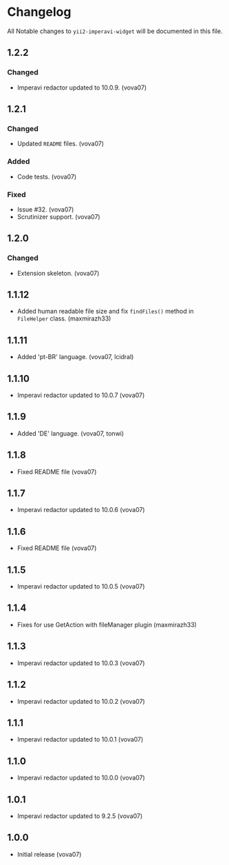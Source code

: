 # Changelog

All Notable changes to `yii2-imperavi-widget` will be documented in this file.

## 1.2.2

### Changed
- Imperavi redactor updated to 10.0.9. (vova07)

## 1.2.1

### Changed
- Updated `README` files. (vova07)

### Added
- Code tests. (vova07)

### Fixed
- Issue #32. (vova07)
- Scrutinizer support. (vova07) 

## 1.2.0

### Changed
- Extension skeleton. (vova07)

## 1.1.12
- Added human readable file size and fix `findFiles()` method in `FileHelper` class. (maxmirazh33)

## 1.1.11
- Added 'pt-BR' language. (vova07, lcidral)

## 1.1.10
- Imperavi redactor updated to 10.0.7 (vova07)

## 1.1.9
- Added 'DE' language. (vova07, tonwi)

## 1.1.8
- Fixed README file (vova07)

## 1.1.7
- Imperavi redactor updated to 10.0.6 (vova07)

## 1.1.6
- Fixed README file (vova07)

## 1.1.5
- Imperavi redactor updated to 10.0.5 (vova07)

## 1.1.4
- Fixes for use GetAction with fileManager plugin (maxmirazh33)

## 1.1.3
- Imperavi redactor updated to 10.0.3 (vova07)

## 1.1.2
- Imperavi redactor updated to 10.0.2 (vova07)

## 1.1.1
- Imperavi redactor updated to 10.0.1 (vova07)

## 1.1.0
- Imperavi redactor updated to 10.0.0 (vova07)

## 1.0.1
- Imperavi redactor updated to 9.2.5 (vova07)

## 1.0.0
- Initial release (vova07)